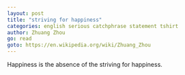 ```yaml
---
layout: post
title: "striving for happiness"
categories: english serious catchphrase statement tshirt
author: Zhuang Zhou
go: read
goto: https://en.wikipedia.org/wiki/Zhuang_Zhou
---
```


Happiness is the absence of the striving for happiness.
